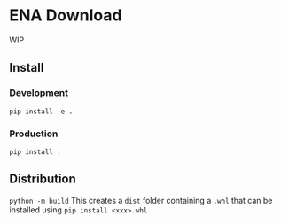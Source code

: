 # ENA Download
WIP

## Install
### Development
`pip install -e .`

### Production
`pip install .`

## Distribution
`python -m build`
This creates a `dist` folder containing a `.whl` that can be installed using `pip install <xxx>.whl`
